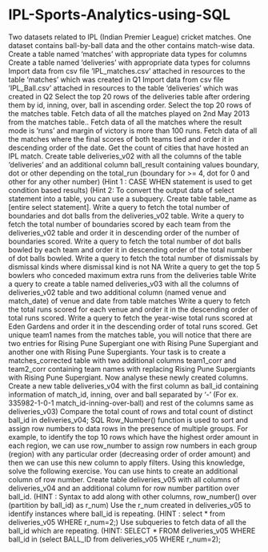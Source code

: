 # IPL-Sports-Analytics-using-SQL
Two datasets related to IPL (Indian Premier League) cricket matches. One dataset contains ball-by-ball data and the other contains match-wise data.
Create a table named ‘matches’ with appropriate data types for columns
Create a table named ‘deliveries’ with appropriate data types for columns
Import data from csv file ’IPL_matches.csv’ attached in resources to the table ‘matches’ which was created in Q1
Import data from csv file ’IPL_Ball.csv’ attached in resources to the table ‘deliveries’ which was created in Q2
Select the top 20 rows of the deliveries table after ordering them by id, inning, over, ball in ascending order.
Select the top 20 rows of the matches table.
Fetch data of all the matches played on 2nd May 2013 from the matches table..
Fetch data of all the matches where the result mode is ‘runs’ and margin of victory is more than 100 runs.
Fetch data of all the matches where the final scores of both teams tied and order it in descending order of the date.
Get the count of cities that have hosted an IPL match.
Create table deliveries_v02 with all the columns of the table ‘deliveries’ and an additional column ball_result containing values boundary, dot or other depending on the total_run (boundary for >= 4, dot for 0 and other for any other number)
(Hint 1 : CASE WHEN statement is used to get condition based results)
(Hint 2: To convert the output data of select statement into a table, you can use a subquery. Create table table_name as [entire select statement].
Write a query to fetch the total number of boundaries and dot balls from the deliveries_v02 table.
Write a query to fetch the total number of boundaries scored by each team from the deliveries_v02 table and order it in descending order of the number of boundaries scored.
Write a query to fetch the total number of dot balls bowled by each team and order it in descending order of the total number of dot balls bowled.
Write a query to fetch the total number of dismissals by dismissal kinds where dismissal kind is not NA
Write a query to get the top 5 bowlers who conceded maximum extra runs from the deliveries table
Write a query to create a table named deliveries_v03 with all the columns of deliveries_v02 table and two additional column (named venue and match_date) of venue and date from table matches
Write a query to fetch the total runs scored for each venue and order it in the descending order of total runs scored.
Write a query to fetch the year-wise total runs scored at Eden Gardens and order it in the descending order of total runs scored.
Get unique team1 names from the matches table, you will notice that there are two entries for Rising Pune Supergiant one with Rising Pune Supergiant and another one with Rising Pune Supergiants.  Your task is to create a matches_corrected table with two additional columns team1_corr and team2_corr containing team names with replacing Rising Pune Supergiants with Rising Pune Supergiant. Now analyse these newly created columns.
Create a new table deliveries_v04 with the first column as ball_id containing information of match_id, inning, over and ball separated by ‘-’ (For ex. 335982-1-0-1 match_id-inning-over-ball) and rest of the columns same as deliveries_v03)
Compare the total count of rows and total count of distinct ball_id in deliveries_v04;
SQL Row_Number() function is used to sort and assign row numbers to data rows in the presence of multiple groups. For example, to identify the top 10 rows which have the highest order amount in each region, we can use row_number to assign row numbers in each group (region) with any particular order (decreasing order of order amount) and then we can use this new column to apply filters. Using this knowledge, solve the following exercise. You can use hints to create an additional column of row number.
Create table deliveries_v05 with all columns of deliveries_v04 and an additional column for row number partition over ball_id. (HINT : Syntax to add along with other columns,  row_number() over (partition by ball_id) as r_num)
Use the r_num created in deliveries_v05 to identify instances where ball_id is repeating. (HINT : select * from deliveries_v05 WHERE r_num=2;)
Use subqueries to fetch data of all the ball_id which are repeating. (HINT: SELECT * FROM deliveries_v05 WHERE ball_id in (select BALL_ID from deliveries_v05 WHERE r_num=2);
